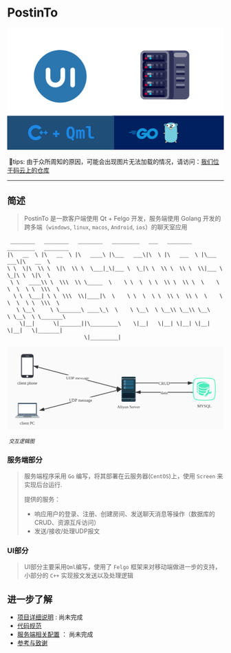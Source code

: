 #                             PostinTo 

<img src="img/intro.png" alt="intro" style="zoom:67%;" />



​                                               🙏tips: 由于众所周知的原因，可能会出现图片无法加载的情况，请访问：[我们位于码云上的仓库](https://gitee.com/jaywhen/PostinTo)

------------

## 简述

> PostinTo 是一款客户端使用 Qt + Felgo 开发，服务端使用 Golang 开发的跨多端（`windows`, `linux`, `macos`, `Android`, `ios`）的聊天室应用

```
 ________   ________   ________   _________   ___   ________    _________   ________     
|\   __  \ |\   __  \ |\   ____\ |\___   ___\|\  \ |\   ___  \ |\___   ___\|\   __  \    
\ \  \|\  \\ \  \|\  \\ \  \___|_\|___ \  \_|\ \  \\ \  \\ \  \\|___ \  \_|\ \  \|\  \   
 \ \   ____\\ \  \\\  \\ \_____  \    \ \  \  \ \  \\ \  \\ \  \    \ \  \  \ \  \\\  \  
  \ \  \___| \ \  \\\  \\|____|\  \    \ \  \  \ \  \\ \  \\ \  \    \ \  \  \ \  \\\  \ 
   \ \__\     \ \_______\ ____\_\  \    \ \__\  \ \__\\ \__\\ \__\    \ \__\  \ \_______\
    \|__|      \|_______||\_________\    \|__|   \|__| \|__| \|__|     \|__|   \|_______|
                         \|_________|                                                    
```

![交互逻辑图](img/conver.jpg)

​																																*`交互逻辑图`*



### 服务端部分

> 服务端程序采用 `Go` 编写，将其部署在云服务器(`CentOS`)上，使用 `Screen` 来实现后台运行.
>
> 提供的服务：
>
> - 响应用户的登录、注册、创建房间、发送聊天消息等操作（数据库的CRUD、资源互斥访问）
> - 发送/接收/处理UDP报文



### UI部分

> UI部分主要采用`Qml`编写，使用了 `Felgo` 框架来对移动端做进一步的支持，小部分的 `C++` 实现报文发送以及处理逻辑



## 进一步了解

- [项目详细说明]()  :  尚未完成
- [代码规范](Notes/codesimple.md)
- [服务端相关配置]() ： 尚未完成
- [参考与致谢](Notes/reference.md)




